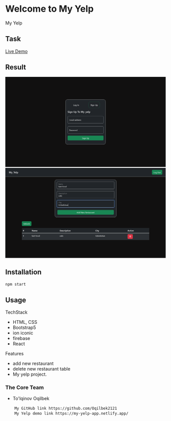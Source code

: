# Welcome to My Yelp
My Yelp

## Task

[Live Demo](https://my-yelp-app.netlify.app/)

## Result

<img src="./public/yelp.png" /> <br />
<img src="./public/yelp1.png" />

## Installation

```
npm start
```

## Usage
TechStack

- HTML, CSS
- Bootstrap5
- ion iconic
- firebase
- React

Features

- add new restaurant
- delete new restaurant table
- My yelp project.

### The Core Team

- To'lqinov Oqilbek

```
    My GitHub link https://github.com/Oqilbek2121
    My Yelp demo link https://my-yelp-app.netlify.app/
```
